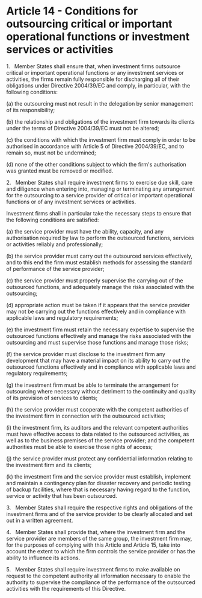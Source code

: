 # Article 14 - Conditions for outsourcing critical or important operational functions or investment services or activities


1.   Member States shall ensure that, when investment firms outsource critical or important operational functions or any investment services or activities, the firms remain fully responsible for discharging all of their obligations under Directive 2004/39/EC and comply, in particular, with the following conditions:

(a) the outsourcing must not result in the delegation by senior management of its responsibility;

(b) the relationship and obligations of the investment firm towards its clients under the terms of Directive 2004/39/EC must not be altered;

(c) the conditions with which the investment firm must comply in order to be authorised in accordance with Article 5 of Directive 2004/39/EC, and to remain so, must not be undermined;

(d) none of the other conditions subject to which the firm's authorisation was granted must be removed or modified.

2.   Member States shall require investment firms to exercise due skill, care and diligence when entering into, managing or terminating any arrangement for the outsourcing to a service provider of critical or important operational functions or of any investment services or activities.

Investment firms shall in particular take the necessary steps to ensure that the following conditions are satisfied:

(a) the service provider must have the ability, capacity, and any authorisation required by law to perform the outsourced functions, services or activities reliably and professionally;

(b) the service provider must carry out the outsourced services effectively, and to this end the firm must establish methods for assessing the standard of performance of the service provider;

(c) the service provider must properly supervise the carrying out of the outsourced functions, and adequately manage the risks associated with the outsourcing;

(d) appropriate action must be taken if it appears that the service provider may not be carrying out the functions effectively and in compliance with applicable laws and regulatory requirements;

(e) the investment firm must retain the necessary expertise to supervise the outsourced functions effectively and manage the risks associated with the outsourcing and must supervise those functions and manage those risks;

(f) the service provider must disclose to the investment firm any development that may have a material impact on its ability to carry out the outsourced functions effectively and in compliance with applicable laws and regulatory requirements;

(g) the investment firm must be able to terminate the arrangement for outsourcing where necessary without detriment to the continuity and quality of its provision of services to clients;

(h) the service provider must cooperate with the competent authorities of the investment firm in connection with the outsourced activities;

(i) the investment firm, its auditors and the relevant competent authorities must have effective access to data related to the outsourced activities, as well as to the business premises of the service provider; and the competent authorities must be able to exercise those rights of access;

(j) the service provider must protect any confidential information relating to the investment firm and its clients;

(k) the investment firm and the service provider must establish, implement and maintain a contingency plan for disaster recovery and periodic testing of backup facilities, where that is necessary having regard to the function, service or activity that has been outsourced.

3.   Member States shall require the respective rights and obligations of the investment firms and of the service provider to be clearly allocated and set out in a written agreement.

4.   Member States shall provide that, where the investment firm and the service provider are members of the same group, the investment firm may, for the purposes of complying with this Article and Article 15, take into account the extent to which the firm controls the service provider or has the ability to influence its actions.

5.   Member States shall require investment firms to make available on request to the competent authority all information necessary to enable the authority to supervise the compliance of the performance of the outsourced activities with the requirements of this Directive.
